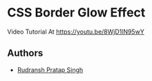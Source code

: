 
# CSS Border Glow Effect
Video Tutorial At https://youtu.be/8WjD1lN95wY

## Authors

- [Rudransh Pratap Singh](https://github.com/CoderFleet/)


  
